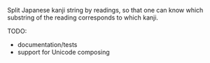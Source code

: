 Split Japanese kanji string by readings, so that one can know which substring
of the reading corresponds to which kanji.

TODO:
 - documentation/tests
 - support for Unicode composing
